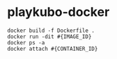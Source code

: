 # playkubo-docker
```
docker build -f Dockerfile .
docker run -dit #{IMAGE_ID}
docker ps -a
docker attach #{CONTAINER_ID}
```
